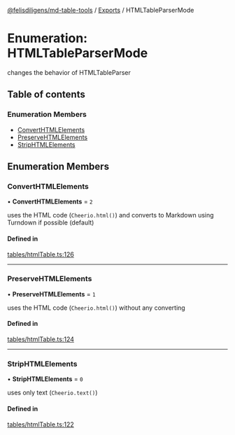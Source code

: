 [@felisdiligens/md-table-tools](../README.md) / [Exports](../modules.md) / HTMLTableParserMode

# Enumeration: HTMLTableParserMode

changes the behavior of HTMLTableParser

## Table of contents

### Enumeration Members

- [ConvertHTMLElements](HTMLTableParserMode.md#converthtmlelements)
- [PreserveHTMLElements](HTMLTableParserMode.md#preservehtmlelements)
- [StripHTMLElements](HTMLTableParserMode.md#striphtmlelements)

## Enumeration Members

### ConvertHTMLElements

• **ConvertHTMLElements** = ``2``

uses the HTML code (`Cheerio.html()`) and converts to Markdown using Turndown if possible (default)

#### Defined in

[tables/htmlTable.ts:126](https://github.com/FelisDiligens/md-table-tools/blob/4fd20a3/src/tables/htmlTable.ts#L126)

___

### PreserveHTMLElements

• **PreserveHTMLElements** = ``1``

uses the HTML code (`Cheerio.html()`) without any converting

#### Defined in

[tables/htmlTable.ts:124](https://github.com/FelisDiligens/md-table-tools/blob/4fd20a3/src/tables/htmlTable.ts#L124)

___

### StripHTMLElements

• **StripHTMLElements** = ``0``

uses only text (`Cheerio.text()`)

#### Defined in

[tables/htmlTable.ts:122](https://github.com/FelisDiligens/md-table-tools/blob/4fd20a3/src/tables/htmlTable.ts#L122)
